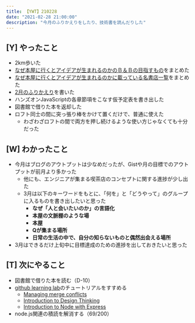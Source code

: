 ```yaml
---
title: 【YWT】210228
date: "2021-02-28 21:00:00"
description: "今月のふりかえりをしたり、技術書を読んだりした"
---
```


## [Y] やったこと

- 2km歩いた
- [なぜ本屋に行くとアイデアが生まれるのかのＢ＆Ｂの目指すもの](https://scrapbox.io/camomilecafe/%EF%BC%A2%EF%BC%86%EF%BC%A2%E3%81%AE%E7%9B%AE%E6%8C%87%E3%81%99%E3%82%82%E3%81%AE%E2%80%95%E5%AF%BE%E8%AB%87%E3%83%BB%E5%86%85%E6%B2%BC%E6%99%8B%E5%A4%AA%E9%83%8E%E6%B0%8F)をまとめた
- [なぜ本屋に行くとアイデアが生まれるのかに載っている名書店一覧](https://scrapbox.io/camomilecafe/%E5%90%8D%E6%9B%B8%E5%BA%97%E3%83%AA%E3%82%B9%E3%83%88)をまとめた
- [2月のふりかえり](https://ywt.expfrom.me/docs/2021/2/00.html)を書いた
- ハンズオンJavaScriptの各章節項をこなす仮予定表を書き出した
- 図書館で借りた本を返却した
- ロフト同士の間に突っ張り棒をかけて置くだけで、普通に使えた
  - わざわざロフトの間で両方を押し続けるような使い方じゃなくても十分だった

## [W] わかったこと

- 今月はブログのアウトプットは少なめだったが、Gistや月の目標でのアウトプットが前月より多かった
  - 他にも、エンジニアが集まる喫茶店のコンセプトに関する進捗が少し出た
  - 3月は以下のキーワードをもとに、「何を」と「どうやって」のグループに入るものを書き出したいと思った
    - **なぜ「人と会いたいのか」の言語化**
    - **本屋の文脈棚のような場**
    - **本屋**
    - **Qが集まる場所**
    - **日常の生活の中で、自分の知らないものと偶然出会える場所**
- 3月はできるだけ上旬中に目標達成のための進捗を出しておきたいと思った

## [T] 次にやること

- 図書館で借りた本を読む（D-10）
- [github learning lab](https://lab.github.com/githubtraining)のチュートリアルをすすめる
  - [Managing merge conflicts](https://lab.github.com/githubtraining/managing-merge-conflicts)
  - [Introduction to Design Thinking](https://lab.github.com/githubtraining/introduction-to-design-thinking)
  - [Introduction to Node with Express](https://lab.github.com/everydeveloper/introduction-to-node-with-express)
- node.js関連の積読を解消する（69/200）
